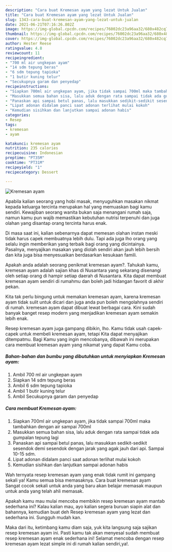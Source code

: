```yaml
---
description: "Cara buat Kremesan ayam yang lezat Untuk Jualan"
title: "Cara buat Kremesan ayam yang lezat Untuk Jualan"
slug: 1343-cara-buat-kremesan-ayam-yang-lezat-untuk-jualan
date: 2021-06-21T07:16:26.802Z
image: https://img-global.cpcdn.com/recipes/76002dc23a96aa32/680x482cq70/kremesan-ayam-foto-resep-utama.jpg
thumbnail: https://img-global.cpcdn.com/recipes/76002dc23a96aa32/680x482cq70/kremesan-ayam-foto-resep-utama.jpg
cover: https://img-global.cpcdn.com/recipes/76002dc23a96aa32/680x482cq70/kremesan-ayam-foto-resep-utama.jpg
author: Hester Reese
ratingvalue: 4.8
reviewcount: 11
recipeingredient:
- "700 ml air ungkepan ayam"
- "14 sdm tepung beras"
- "6 sdm tepung tapioka"
- "1 butir kuning telur"
- "Secukupnya garam dan penyedap"
recipeinstructions:
- "Siapkan 700ml air ungkepan ayam, jika tidak sampai 700ml maka tambahkan dengan air sampai 700ml"
- "Masukkan semua bahan sisa, lalu aduk dengan rata sampai tidak ada gumpalan tepung lagi"
- "Panaskan api sampai betul panas, lalu masukkan sedikit-sedikit sesendok demi sesendok dengan jarak yang agak jauh dari api. Sampai 10-15 sdm."
- "Lipat adonan didalam panci saat adonan terlihat mulai kokoh"
- "Kemudian sisihkan dan lanjutkan sampai adonan habis"
categories:
- Resep
tags:
- kremesan
- ayam

katakunci: kremesan ayam 
nutrition: 235 calories
recipecuisine: Indonesian
preptime: "PT35M"
cooktime: "PT31M"
recipeyield: "1"
recipecategory: Dessert

---
```



![Kremesan ayam](https://img-global.cpcdn.com/recipes/76002dc23a96aa32/680x482cq70/kremesan-ayam-foto-resep-utama.jpg)

Apabila kalian seorang yang hobi masak, menyuguhkan masakan nikmat kepada keluarga tercinta merupakan hal yang memuaskan bagi kamu sendiri. Kewajiban seorang  wanita bukan saja menangani rumah saja, namun kamu pun wajib memastikan kebutuhan nutrisi terpenuhi dan juga olahan yang disantap orang tercinta harus enak.

Di masa  saat ini, kalian sebenarnya dapat memesan olahan instan meski tidak harus capek membuatnya lebih dulu. Tapi ada juga lho orang yang selalu ingin memberikan yang terbaik bagi orang yang dicintainya. Pasalnya, menyajikan masakan yang diolah sendiri akan jauh lebih bersih dan kita juga bisa menyesuaikan berdasarkan kesukaan famili. 



Apakah anda adalah seorang penikmat kremesan ayam?. Tahukah kamu, kremesan ayam adalah sajian khas di Nusantara yang sekarang disenangi oleh setiap orang di hampir setiap daerah di Nusantara. Kita dapat membuat kremesan ayam sendiri di rumahmu dan boleh jadi hidangan favorit di akhir pekan.

Kita tak perlu bingung untuk memakan kremesan ayam, karena kremesan ayam tidak sulit untuk dicari dan juga anda pun boleh mengolahnya sendiri di rumah. kremesan ayam dapat dibuat lewat berbagai cara. Kini sudah banyak banget resep modern yang menjadikan kremesan ayam semakin lebih enak.

Resep kremesan ayam juga gampang dibikin, lho. Kamu tidak usah capek-capek untuk membeli kremesan ayam, tetapi Kita dapat menyajikan ditempatmu. Bagi Kamu yang ingin mencobanya, dibawah ini merupakan cara membuat kremesan ayam yang nikamat yang dapat Kamu coba.

<!--inarticleads1-->

##### Bahan-bahan dan bumbu yang dibutuhkan untuk menyiapkan Kremesan ayam:

1. Ambil 700 ml air ungkepan ayam
1. Siapkan 14 sdm tepung beras
1. Ambil 6 sdm tepung tapioka
1. Ambil 1 butir kuning telur
1. Ambil Secukupnya garam dan penyedap




<!--inarticleads2-->

##### Cara membuat Kremesan ayam:

1. Siapkan 700ml air ungkepan ayam, jika tidak sampai 700ml maka tambahkan dengan air sampai 700ml
1. Masukkan semua bahan sisa, lalu aduk dengan rata sampai tidak ada gumpalan tepung lagi
1. Panaskan api sampai betul panas, lalu masukkan sedikit-sedikit sesendok demi sesendok dengan jarak yang agak jauh dari api. Sampai 10-15 sdm.
1. Lipat adonan didalam panci saat adonan terlihat mulai kokoh
1. Kemudian sisihkan dan lanjutkan sampai adonan habis




Wah ternyata resep kremesan ayam yang enak tidak rumit ini gampang sekali ya! Kamu semua bisa memasaknya. Cara buat kremesan ayam Sangat cocok sekali untuk anda yang baru akan belajar memasak maupun untuk anda yang telah ahli memasak.

Apakah kamu mau mulai mencoba membikin resep kremesan ayam mantab sederhana ini? Kalau kalian mau, ayo kalian segera buruan siapin alat dan bahannya, kemudian buat deh Resep kremesan ayam yang lezat dan sederhana ini. Sungguh mudah kan. 

Maka dari itu, ketimbang kamu diam saja, yuk kita langsung saja sajikan resep kremesan ayam ini. Pasti kamu tak akan menyesal sudah membuat resep kremesan ayam enak sederhana ini! Selamat mencoba dengan resep kremesan ayam lezat simple ini di rumah kalian sendiri,ya!.

